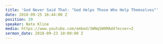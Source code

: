 ```yaml
---
title: 'God Never Said That: "God Helps Those Who Help Themselves"'
date: 2018-09-25 16:44:00 Z
position: 29
speaker: Nate Kline
media: https://www.youtube.com/embed/SWNq5W9MAd4?ecver=2
sermon_date: 2018-09-23 10:00:00 Z
---
```


